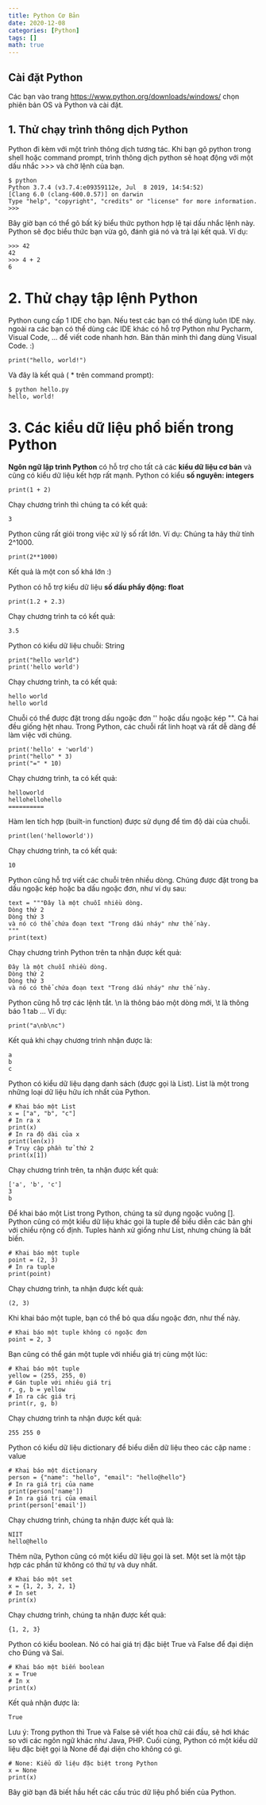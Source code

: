 ```yaml
---
title: Python Cơ Bản
date: 2020-12-08
categories: [Python]
tags: []
math: true
---
```

## Cài đặt Python
Các bạn vào trang https://www.python.org/downloads/windows/ chọn phiên bản OS và Python và cài đặt.

## 1. Thử chạy trình thông dịch Python
Python đi kèm với một trình thông dịch tương tác. Khi bạn gõ python trong shell hoặc command prompt, trình thông dịch python sẽ hoạt động với một dấu nhắc >>> và chờ lệnh của bạn.
```
$ python
Python 3.7.4 (v3.7.4:e09359112e, Jul  8 2019, 14:54:52)
[Clang 6.0 (clang-600.0.57)] on darwin
Type "help", "copyright", "credits" or "license" for more information.
>>>
```
Bây giờ bạn có thể gõ bất kỳ biểu thức python hợp lệ tại dấu nhắc lệnh này. Python sẽ đọc biểu thức bạn vừa gõ, đánh giá nó và trả lại kết quả.
Ví dụ:
```
>>> 42
42
>>> 4 + 2
6
```
# 2. Thử chạy tập lệnh Python
Python cung cấp 1 IDE cho bạn. Nếu test các bạn có thể dùng luôn IDE này. ngoài ra các bạn có thể dùng các IDE khác có hỗ trợ Python như Pycharm, Visual Code, ... để viết code nhanh hơn. Bản thân mình thì đang dùng Visual Code. :)
```
print("hello, world!")
```
Và đây là kết quả ( * trên command prompt):
```
$ python hello.py
hello, world!
```
# 3. Các kiểu dữ liệu phổ biến trong Python
**Ngôn ngữ lập trình Python** có hỗ trợ cho tất cả các **kiểu dữ liệu cơ bản** và cũng có kiểu dữ liệu kết hợp rất mạnh.
Python có kiểu **số nguyên: integers**
```
print(1 + 2)
```
Chạy chương trình thì chúng ta có kết quả:
```
3
```
Python cũng rất giỏi trong việc xử lý số rất lớn.
Ví dụ: Chúng ta hãy thử tính 2^1000.
```
print(2**1000)
```
Kết quả là một con số khá lớn :)

Python có hỗ trợ kiểu dữ liệu **số dấu phẩy động: float**
```
print(1.2 + 2.3)
```
Chạy chương trình ta có kết quả:
```
3.5
```
Python có kiểu dữ liệu chuỗi: String
```
print("hello world")
print('hello world')
```
Chạy chương trình, ta có kết quả:
```
hello world
hello world
```
Chuỗi có thể được đặt trong dấu ngoặc đơn '' hoặc dấu ngoặc kép "". Cả hai đều giống hệt nhau.
Trong Python, các chuỗi rất linh hoạt và rất dễ dàng để làm việc với chúng.
```
print('hello' + 'world')
print("hello" * 3)
print("=" * 10)
```
Chạy chương trình, ta có kết quả:
```
helloworld
hellohellohello
==========
```
Hàm len tích hợp (built-in function) được sử dụng để tìm độ dài của chuỗi.
```
print(len('helloworld'))
```
Chạy chương trình, ta có kết quả:
```
10
```
Python cũng hỗ trợ viết các chuỗi trên nhiều dòng. Chúng được đặt trong ba dấu ngoặc kép hoặc ba dấu ngoặc đơn, như ví dụ sau:
```
text = """Đây là một chuỗi nhiều dòng.
Dòng thứ 2
Dòng thứ 3
và nó có thể chứa đoạn text "Trong dấu nháy" như thế này.
"""
print(text)
```
Chạy chương trình Python trên ta nhận được kết quả:
```
Đây là một chuỗi nhiều dòng.
Dòng thứ 2
Dòng thứ 3
và nó có thể chứa đoạn text "Trong dấu nháy" như thế này.
```
Python cũng hỗ trợ các lệnh tắt. \n là thông báo một dòng mới, \t là thông báo 1 tab ...
Ví dụ:
```
print("a\nb\nc")
```
Kết quả khi chạy chương trình nhận được là:
```
a
b
c
```
Python có kiểu dữ liệu dạng danh sách (được gọi là List). List là một trong những loại dữ liệu hữu ích nhất của Python.
```
# Khai báo một List
x = ["a", "b", "c"]
# In ra x
print(x)
# In ra độ dài của x
print(len(x))
# Truy cập phần tử thứ 2
print(x[1])
```
Chạy chương trình trên, ta nhận được kết quả:
```
['a', 'b', 'c']
3
b
```
Để khai báo một List trong Python, chúng ta sử dụng ngoặc vuông [].
Python cũng có một kiểu dữ liệu khác gọi là tuple để biểu diễn các bản ghi với chiều rộng cố định.
Tuples hành xử giống như List, nhưng chúng là bất biến.
```
# Khai báo một tuple
point = (2, 3)
# In ra tuple
print(point)
```
Chạy chương trình, ta nhận được kết quả:
```
(2, 3)
```
Khi khai báo một tuple, bạn có thể bỏ qua dấu ngoặc đơn, như thế này.
```
# Khai báo một tuple không có ngoặc đơn
point = 2, 3
```
Bạn cũng có thể gán một tuple với nhiều giá trị cùng một lúc:
```
# Khai báo một tuple
yellow = (255, 255, 0)
# Gán tuple với nhiêu giá trị
r, g, b = yellow
# In ra các giá trị
print(r, g, b)
```
Chạy chương trình ta nhận được kết quả:
```
255 255 0
```
Python có kiểu dữ liệu dictionary để biểu diễn dữ liệu theo các cặp name : value
```
# Khai báo một dictionary
person = {"name": "hello", "email": "hello@hello"}
# In ra giá trị của name
print(person['name'])
# In ra giá trị của email
print(person['email'])
```
Chạy chương trình, chúng ta nhận được kết quả là:
```
NIIT
hello@hello
```
Thêm nữa, Python cũng có một kiểu dữ liệu gọi là set. Một set là một tập hợp các phần tử không có thứ tự và duy nhất.
```
# Khai báo một set
x = {1, 2, 3, 2, 1}
# In set
print(x)
```
Chạy chương trình, chúng ta nhận được kết quả:
```
{1, 2, 3}
```
Python có kiểu boolean. Nó có hai giá trị đặc biệt True và False để đại diện cho Đúng và Sai.
```
# Khai báo một biến boolean
x = True
# In x
print(x)
```
Kết quả nhận được là:
```
True
```
Lưu ý: Trong python thì True và False sẽ viết hoa chữ cái đầu, sẽ hơi khác so với các ngôn ngữ khác như Java, PHP.
Cuối cùng, Python có một kiểu dữ liệu đặc biệt gọi là None để đại diện cho không có gì.
```
# None: Kiểu dữ liệu đặc biệt trong Python
x = None
print(x)
```
Bây giờ bạn đã biết hầu hết các cấu trúc dữ liệu phổ biến của Python.
